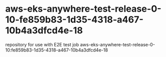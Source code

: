 # aws-eks-anywhere-test-release-0-10-fe859b83-1d35-4318-a467-10b4a3dfcd4e-18
repository for use with E2E test job aws-eks-anywhere-test-release-0-10:fe859b83-1d35-4318-a467-10b4a3dfcd4e-18
